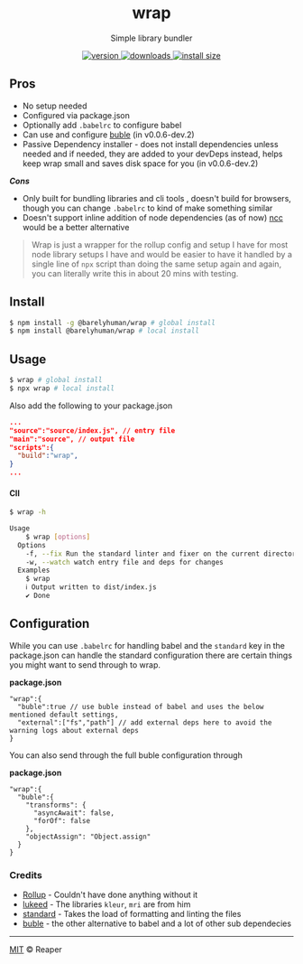 <h1 align="center">
  wrap
</h1>

<p align="center">
  Simple library bundler
</p>

<div align="center">
  <a href="https://npmjs.org/package/@barelyhuman/wrap">
    <img src="https://flat.badgen.net/npm/v/@barelyhuman/wrap" alt="version" />
  </a>
  <a href="https://npmjs.org/package/@barelyhuman/wrap">
    <img src="https://flat.badgen.now.sh/npm/dm/@barelyhuman/wrap" alt="downloads" />
  </a>
  <a href="https://packagephobia.now.sh/result?p=@barelyhuman/wrap">
    <img src="https://flat.badgen.net/packagephobia/install/@barelyhuman/wrap?c=n" alt="install size" />
  </a>
</div>

## Pros

- No setup needed
- Configured via package.json
- Optionally add `.babelrc` to configure babel
- Can use and configure [buble](buble.surge.sh) (in v0.0.6-dev.2)
- Passive Dependency installer - does not install dependencies unless needed and if needed, they are added to your devDeps instead, helps keep wrap small and saves disk space for you (in v0.0.6-dev.2)

**_Cons_**

- Only built for bundling libraries and cli tools , doesn't build for browsers, though you can change `.babelrc` to kind of make something similar
- Doesn't support inline addition of node dependencies (as of now) [ncc](https://github.com/vercel/ncc) would be a better alternative

> Wrap is just a wrapper for the rollup config and setup I have for most node library setups I have and would be easier to have it handled by a single line of `npx` script than doing the same setup again and again, you can literally write this in about 20 mins with testing.

## Install

```sh
$ npm install -g @barelyhuman/wrap # global install
$ npm install @barelyhuman/wrap # local install
```

## Usage

```sh
$ wrap # global install
$ npx wrap # local install
```

Also add the following to your package.json

```json
...
"source":"source/index.js", // entry file
"main":"source", // output file
"scripts":{
  "build":"wrap",
}
...
```

#### ClI

```sh
$ wrap -h

Usage
    $ wrap [options]
  Options
    -f, --fix Run the standard linter and fixer on the current directory
    -w, --watch watch entry file and deps for changes
  Examples
    $ wrap
    ℹ Output written to dist/index.js
    ✔ Done
```

## Configuration

While you can use `.babelrc` for handling babel and the `standard` key in the package.json can handle the standard configuration there are certain things you might want to send through to wrap.

**package.json**

```jsonc
"wrap":{
  "buble":true // use buble instead of babel and uses the below mentioned default settings,
  "external":["fs","path"] // add external deps here to avoid the warning logs about external deps
}
```

You can also send through the full buble configuration through

**package.json**

```jsonc
"wrap":{
  "buble":{
    "transforms": {
      "asyncAwait": false,
      "forOf": false
    },
    "objectAssign": "Object.assign"
  }
}
```

### Credits

- [Rollup](https://rollupjs.org/) - Couldn't have done anything without it
- [lukeed](https://github.com/lukeed) - The libraries `kleur`, `mri` are from him
- [standard](https://github.com/standard/standard) - Takes the load of formatting and linting the files
- [buble](https://github.com/bublejs/buble) - the other alternative to babel
  and a lot of other sub dependecies

---

[MIT](LICENSE) © Reaper
